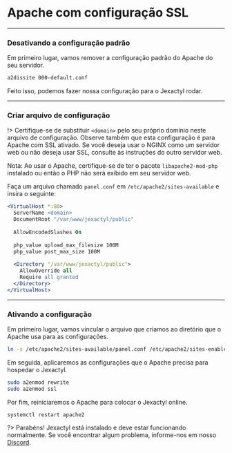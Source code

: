 # Apache com configuração SSL

***

### Desativando a configuração padrão

Em primeiro lugar, vamos remover a configuração padrão do Apache do seu servidor.

```bash
a2dissite 000-default.conf
```

Feito isso, podemos fazer nossa configuração para o Jexactyl rodar.

***

### Criar arquivo de configuração

!> Certifique-se de substituir `<domain>` pelo seu próprio domínio neste arquivo de configuração.
Observe também que esta configuração é para Apache com SSL ativado.
Se você deseja usar o NGINX como um servidor web ou não deseja usar SSL, consulte
às instruções do outro servidor web.

Nota: Ao usar o Apache, certifique-se de ter o pacote `libapache2-mod-php` instalado ou então o PHP não será exibido em seu servidor web.

Faça um arquivo chamado `panel.conf` em `/etc/apache2/sites-available` e insira o seguinte:

```apache
<VirtualHost *:80>
  ServerName <domain>
  DocumentRoot "/var/www/jexactyl/public"
  
  AllowEncodedSlashes On
  
  php_value upload_max_filesize 100M
  php_value post_max_size 100M
  
  <Directory "/var/www/jexactyl/public">
    AllowOverride all
    Require all granted
  </Directory>
</VirtualHost>
```

***

### Ativando a configuração

Em primeiro lugar, vamos vincular o arquivo que criamos ao diretório que o Apache usa para as configurações.
```bash
ln -s /etc/apache2/sites-available/panel.conf /etc/apache2/sites-enabled/panel.conf
```

Em seguida, aplicaremos as configurações que o Apache precisa para hospedar o Jexactyl.
```bash
sudo a2enmod rewrite
sudo a2enmod ssl
```

Por fim, reiniciaremos o Apache para colocar o Jexactyl online.
```bash
systemctl restart apache2
```

?>
Parabéns! Jexactyl está instalado e deve estar funcionando normalmente.
Se você encontrar algum problema, informe-nos em nosso [Discord](https://discord.gg/8r7n7mU33R).
